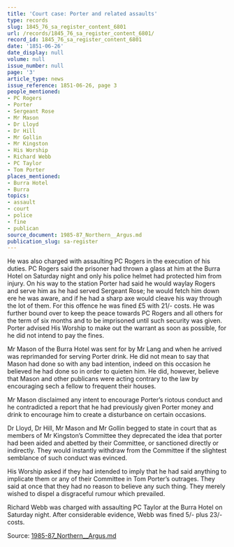 ```yaml
---
title: 'Court case: Porter and related assaults'
type: records
slug: 1845_76_sa_register_content_6801
url: /records/1845_76_sa_register_content_6801/
record_id: 1845_76_sa_register_content_6801
date: '1851-06-26'
date_display: null
volume: null
issue_number: null
page: '3'
article_type: news
issue_reference: 1851-06-26, page 3
people_mentioned:
- PC Rogers
- Porter
- Sergeant Rose
- Mr Mason
- Dr Lloyd
- Dr Hill
- Mr Gollin
- Mr Kingston
- His Worship
- Richard Webb
- PC Taylor
- Tom Porter
places_mentioned:
- Burra Hotel
- Burra
topics:
- assault
- court
- police
- fine
- publican
source_document: 1985-87_Northern__Argus.md
publication_slug: sa-register
---
```


He was also charged with assaulting PC Rogers in the execution of his duties.  PC Rogers said the prisoner had thrown a glass at him at the Burra Hotel on Saturday night and only his police helmet had protected him from injury.  On his way to the station Porter had said he would waylay Rogers and serve him as he had served Sergeant Rose; he would fetch him down ere he was aware, and if he had a sharp axe would cleave his way through the lot of them.  For this offence he was fined £5 with 21/- costs.  He was further bound over to keep the peace towards PC Rogers and all others for the term of six months and to be imprisoned until such security was given.  Porter advised His Worship to make out the warrant as soon as possible, for he did not intend to pay the fines.

Mr Mason of the Burra Hotel was sent for by Mr Lang and when he arrived was reprimanded for serving Porter drink.  He did not mean to say that Mason had done so with any bad intention, indeed on this occasion he believed he had done so in order to quieten him.  He did, however, believe that Mason and other publicans were acting contrary to the law by encouraging sech a fellow to frequent their houses.

Mr Mason disclaimed any intent to encourage Porter’s riotous conduct and he contradicted a report that he had previously given Porter money and drink to encourage him to create a disturbance on certain occasions.

Dr Lloyd, Dr Hill, Mr Mason and Mr Gollin begged to state in court that as members of Mr Kingston’s Committee they deprecated the idea that porter had been aided and abetted by their Committee, or sanctioned directly or indirectly.  They would instantly withdraw from the Committee if the slightest semblance of such conduct was evinced.

His Worship asked if they had intended to imply that he had said anything to implicate them or any of their Committee in Tom Porter’s outrages.  They said at once that they had no reason to believe any such thing.  They merely wished to dispel a disgraceful rumour which prevailed.

Richard Webb was charged with assaulting PC Taylor at the Burra Hotel on Saturday night.  After considerable evidence, Webb was fined 5/- plus 23/- costs.

Source: [1985-87_Northern__Argus.md](/downloads/markdown/1985-87_Northern__Argus.md)
